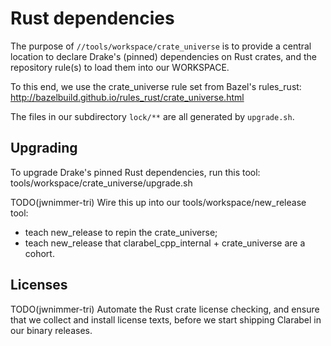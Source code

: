
# Rust dependencies

The purpose of `//tools/workspace/crate_universe` is to provide a central
location to declare Drake's (pinned) dependencies on Rust crates, and the
repository rule(s) to load them into our WORKSPACE.

To this end, we use the crate_universe rule set from Bazel's rules_rust:
  http://bazelbuild.github.io/rules_rust/crate_universe.html

The files in our subdirectory `lock/**` are all generated by `upgrade.sh`.

## Upgrading

To upgrade Drake's pinned Rust dependencies, run this tool:
  tools/workspace/crate_universe/upgrade.sh

TODO(jwnimmer-tri) Wire this up into our tools/workspace/new_release tool:
- teach new_release to repin the crate_universe;
- teach new_release that clarabel_cpp_internal + crate_universe are a cohort.

## Licenses

TODO(jwnimmer-tri) Automate the Rust crate license checking, and ensure that we
collect and install license texts, before we start shipping Clarabel in our
binary releases.
